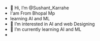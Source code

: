 - 👋 Hi, I’m @Sushant_Karrahe
- I'am From Bhopal Mp
- learning AI and ML
- 👀 I’m interested in AI and web Designing 
- 🌱 I’m currently learning AI and ML
- 

<!---
RiseNShine-sontu/RiseNShine-sontu is a ✨ special ✨ repository because its `README.md` (this file) appears on your GitHub profile.
You can click the Preview link to take a look at your changes.
--->
